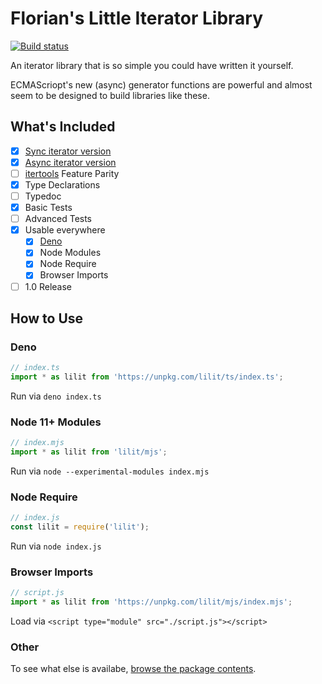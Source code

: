 # Florian's Little Iterator Library

[![Build status][tr-svg]][travis]

An iterator library that is so simple you could have written it yourself.

ECMAScriopt's new (async) generator functions are powerful and almost seem to be designed to build libraries like these.

## What's Included
- [x] [Sync iterator version](./src/iter.ts)
- [x] [Async iterator version](./src/async-iter.ts)
- [ ] [itertools] Feature Parity
- [x] Type Declarations
- [ ] Typedoc
- [x] Basic Tests
- [ ] Advanced Tests
- [x] Usable everywhere
    - [x] [Deno]
    - [x] Node Modules
    - [x] Node Require
    - [x] Browser Imports
- [ ] 1.0 Release

[deno]: https://deno.land
[itertools]: https://docs.python.org/2/library/itertools.html

## How to Use

### Deno

```ts
// index.ts
import * as lilit from 'https://unpkg.com/lilit/ts/index.ts';
```
Run via `deno index.ts`

### Node 11+ Modules

```js
// index.mjs
import * as lilit from 'lilit/mjs';
```

Run via `node --experimental-modules index.mjs`

### Node Require
```js
// index.js
const lilit = require('lilit');
```

Run via `node index.js`

### Browser Imports
```js
// script.js
import * as lilit from 'https://unpkg.com/lilit/mjs/index.mjs';
```

Load via `<script type="module" src="./script.js"></script>`

### Other
To see what else is availabe, [browse the package contents](https://unpkg.com/lilit/).


[tr-svg]: https://travis-ci.org/qwtel/lilit.svg?branch=master
[travis]: https://travis-ci.org/qwtel/lilit